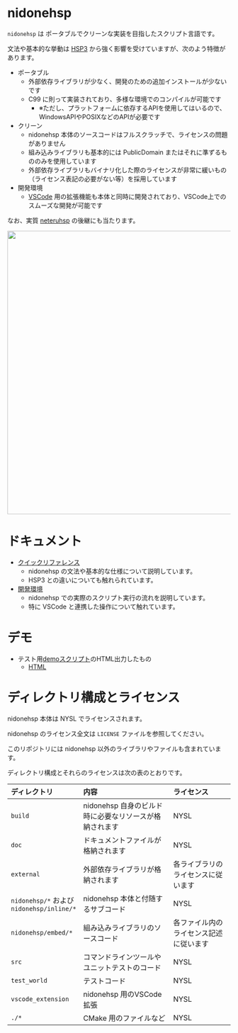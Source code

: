 # nidonehsp

`nidonehsp` は ポータブルでクリーンな実装を目指したスクリプト言語です。

文法や基本的な挙動は [HSP3](https://hsp.tv/index2.html) から強く影響を受けていますが、次のよう特徴があります。

- ポータブル
  - 外部依存ライブラリが少なく、開発のための追加インストールが少ないです
  - C99 に則って実装されており、多様な環境でのコンパイルが可能です
    - ※ただし、プラットフォームに依存するAPIを使用してはいるので、WindowsAPIやPOSIXなどのAPIが必要です
- クリーン
  - nidonehsp 本体のソースコードはフルスクラッチで、ライセンスの問題がありません
  - 組み込みライブラリも基本的には PublicDomain またはそれに準ずるもののみを使用しています
  - 外部依存ライブラリもバイナリ化した際のライセンスが非常に緩いもの（ライセンス表記の必要がない等）を採用しています
- 開発環境
  - [VSCode](https://code.visualstudio.com/) 用の拡張機能も本体と同時に開発されており、VSCode上でのスムーズな開発が可能です

なお、実質 [neteruhsp](https://github.com/exrd/neteruhsp) の後継にも当たります。

<img src="./n2hspTopDemo.gif" width="640">

# ドキュメント

- [クイックリファレンス](./doc/quickReference.md)
  - nidonehsp の文法や基本的な仕様について説明しています。
  - HSP3 との違いについても触れられています。
- [開発環境](./doc/developEnvironment.md)
  - nidonehsp での実際のスクリプト実行の流れを説明しています。
  - 特に VSCode と連携した操作について触れています。

# デモ

- テスト用[demoスクリプト](test_world/demo)のHTML出力したもの
  - [HTML](https://exrd.github.io/nidonehsp/demos/n2demo/n2r_std.html)

# ディレクトリ構成とライセンス

nidonehsp 本体は NYSL でライセンスされます。

nidonehsp のライセンス全文は `LICENSE` ファイルを参照してください。

このリポジトリには nidonehsp 以外のライブラリやファイルも含まれています。

ディレクトリ構成とそれらのライセンスは次の表のとおりです。

|ディレクトリ|内容|ライセンス|
|:--|:--|:--|
|`build`|nidonehsp 自身のビルド時に必要なリソースが格納されます|NYSL|
|`doc`|ドキュメントファイルが格納されます|NYSL|
|`external`|外部依存ライブラリが格納されます|各ライブラリのライセンスに従います|
|`nidonehsp/*` および<br>`nidonehsp/inline/*`|nidonehsp 本体と付随するサブコード|NYSL|
|`nidonehsp/embed/*`|組み込みライブラリのソースコード|各ファイル内のライセンス記述に従います|
|`src`|コマンドラインツールやユニットテストのコード|NYSL|
|`test_world`|テストコード|NYSL|
|`vscode_extension`|nidonehsp 用のVSCode拡張|NYSL|
|`./*`|CMake 用のファイルなど|NYSL|

